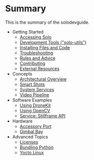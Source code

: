 # Summary

This is the summary of the solodevguide.

* Getting Started
   * [Accessing Solo](starting-network.md)
   * [Development Tools ("solo-utils")](starting-utils.md)
   * [Installing Files and Code](starting-installing.md)
   * [Troubleshooting](starting-troubleshooting.md)
   * [Rules and Advice](starting-rules.md)
   * [Contributing](starting-contributing.md)
   * [External Resources](starting-resources.md)
* Concepts
   * [Architectural Overview](concept-architecture.md)
   * [Smart Shots](concept-smartshot.md)
   * [System Services](concept-service.md)
   * [Video Pipeline](concept-video.md)
* Software Examples
   * [Using DroneKit](example-dronekit.md)
   * [Using OpenCV](example-opencv.md)
   * [Service: Stillframe API](example-stillframe.md)
* Hardware
   * [Accessory Port](hardware-accessorybay.md)
   * [Gimbal Bay](hardware-gimbalbay.md)
* Advanced Topics
   * [Licenses](advanced-licenses.md)
   * [Bundling Python](advanced-python.md)
   * [Yocto Linux](advanced-linux.md)
